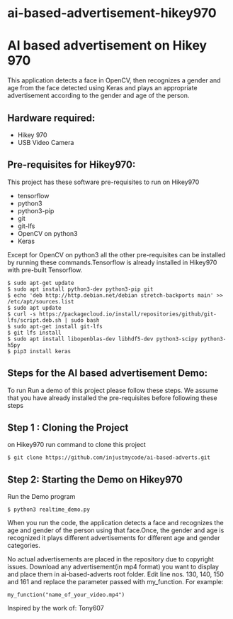 # ai-based-advertisement-hikey970

AI based advertisement on Hikey 970
====================================
This application detects a face in OpenCV, then recognizes a gender and age from the face detected using Keras and plays an appropriate advertisement according to the gender and age of the person.

Hardware required:
------------------

  * Hikey 970
  * USB Video Camera

Pre-requisites for Hikey970:
----------------------------
This project has these software pre-requisites to run on Hikey970

  * tensorflow
  * python3
  * python3-pip
  * git
  * git-lfs
  * OpenCV on python3
  * Keras
  
Except for OpenCV on python3 all the other pre-requisites can be installed by running these commands.Tensorflow is already installed in Hikey970 with pre-built Tensorflow.

```
$ sudo apt-get update
$ sudo apt install python3-dev python3-pip git
$ echo 'deb http://http.debian.net/debian stretch-backports main' >> /etc/apt/sources.list
$ sudo apt update
$ curl -s https://packagecloud.io/install/repositories/github/git-lfs/script.deb.sh | sudo bash
$ sudo apt-get install git-lfs
$ git lfs install
$ sudo apt install libopenblas-dev libhdf5-dev python3-scipy python3-h5py
$ pip3 install keras

```

Steps for the AI based advertisement Demo:
-------------------------------------------
To run Run a demo of this project please follow these steps.
We assume that you have already installed the pre-requisites before following these steps

Step 1 : Cloning the Project
----------------------------
on Hikey970 run command to clone this project
```
$ git clone https://github.com/injustmycode/ai-based-adverts.git
```
Step 2: Starting the Demo on Hikey970
-------------------------------------
Run the Demo program
```
$ python3 realtime_demo.py
```
When you run the code, the application detects a face and recognizes the age and gender of the person using that face.Once, the gender and age is recognized it plays different advertisements for different age and gender categories. 

No actual advertisements are placed in the repository due to copyright issues. Download any advertisement(in mp4 format) you want to display and place them in ai-based-adverts root folder. Edit line nos. 130, 140, 150 and 161 and replace the parameter passed with my_function.
For example:  
```
my_function("name_of_your_video.mp4")
```

Inspired by the work of: Tony607
